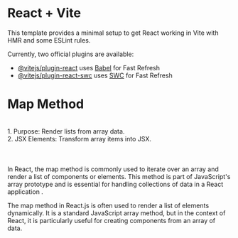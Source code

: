 # React + Vite

This template provides a minimal setup to get React working in Vite with HMR and some ESLint rules.

Currently, two official plugins are available:

- [@vitejs/plugin-react](https://github.com/vitejs/vite-plugin-react/blob/main/packages/plugin-react/README.md) uses [Babel](https://babeljs.io/) for Fast Refresh
- [@vitejs/plugin-react-swc](https://github.com/vitejs/vite-plugin-react-swc) uses [SWC](https://swc.rs/) for Fast Refresh

<h1>Map Method</h1> <br>
1. Purpose: Render lists from array data.<br>
2. JSX Elements: Transform array items into JSX.<br>

<br>
<br>
<br>
In React, the map method is commonly used to iterate over an array and render a list of components or elements. This method is part of JavaScript's array prototype and is essential for handling collections of data in a React application .

<br>

The map method in React.js is often used to render a list of elements dynamically. It is a standard JavaScript array method, but in the context of React, it is particularly useful for creating components from an array of data.
